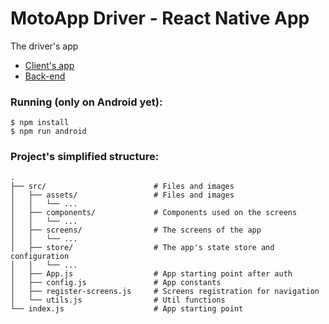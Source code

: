 # MotoApp Driver - React Native App

The driver's app

* [Client's app](https://github.com/mdelclaro/motoapp-mobile)
* [Back-end](https://github.com/mdelclaro/motoapp-backend)

### Running (only on Android yet):
``` 
$ npm install 
$ npm run android
```

### Project's simplified structure:
```
.
├── src/                        # Files and images
│   ├── assets/                 # Files and images
│   │   └── ...    
│   ├── components/             # Components used on the screens 
│   │   └── ...    
│   ├── screens/                # The screens of the app    
│   │   └── ...    
│   ├── store/                  # The app's state store and configuration
│   │   └── ...  
│   ├── App.js                  # App starting point after auth
│   ├── config.js               # App constants
│   ├── register-screens.js     # Screens registration for navigation
│   └── utils.js                # Util functions
└── index.js                    # App starting point
```